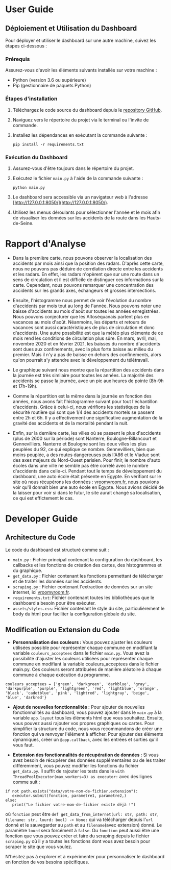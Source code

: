# User Guide

## Déploiement et Utilisation du Dashboard

Pour déployer et utiliser le dashboard sur une autre machine, suivez les étapes ci-dessous :

### Prérequis

Assurez-vous d'avoir les éléments suivants installés sur votre machine :

- Python (version 3.6 ou supérieure)
- Pip (gestionnaire de paquets Python)

### Étapes d'installation

1. Téléchargez le code source du dashboard depuis le [repository GitHub](https://github.com/Lucari00/Dashboard.git).

2. Naviguez vers le répertoire du projet via le terminal ou l'invite de commande.

3. Installez les dépendances en exécutant la commande suivante :
   ```
   pip install -r requirements.txt
   ```

### Exécution du Dashboard

1. Assurez-vous d'être toujours dans le répertoire du projet.

2. Exécutez le fichier `main.py` à l'aide de la commande suivante :
   ```
   python main.py
   ```

3. Le dashboard sera accessible via un navigateur web à l'adresse [http://127.0.0.1:8050/](http://127.0.0.1:8050/).

4. Utilisez les menus déroulants pour sélectionner l'année et le mois afin de visualiser les données sur les accidents de la route dans les Hauts-de-Seine.

# Rapport d'Analyse

- Dans la première carte, nous pouvons observer la localisation des accidents par mois ainsi que la position des radars. D'après cette carte, nous ne pouvons pas déduire de corrélation directe entre les accidents et les radars. En effet, les radars n'opèrent que sur une route dans un sens de circulation et il est difficile de distinguer ces informations sur la carte.
Cependant, nous pouvons remarquer une concentration des accidents sur les grands axes, échangeurs et grosses intersections.

- Ensuite, l'histogramme nous permet de voir l'évolution du nombre d'accidents par mois tout au long de l'année. Nous pouvons noter une baisse d'accidents au mois d'août sur toutes les années enregistrées. Nous pouvons conjecturer que les Altoséquanais partent plus en vacances au mois d'août. Néanmoins, les départs et retours de vacances sont aussi caractéristiques de plus de circulation et donc d'accidents. Une autre possibilité est que la météo plus clémente de ce mois rend les conditions de circulation plus sûre.
En mars, avril, mai, novembre 2020 et en février 2021, les baisses du nombre d'accidents sont dues aux confinements, avec la plus forte baisse au milieu du premier. Mais il n'y a pas de baisse en dehors des confinements, alors qu'on pourrait s'y attendre avec le développement du télétravail.

- Le graphique suivant nous montre que la répartition des accidents dans la journée est très similaire pour toutes les années. La majorité des accidents se passe la journée, avec un pic aux heures de pointe (8h-9h et 17h-19h).

- Comme la répartition est la même dans la journée en fonction des années, nous avons fait l'histogramme suivant pour tout l'échantillon d'accidents. Grâce à celui-ci, nous vérifions les statistiques de la sécurité routière qui sont que 1/4 des accidents mortels se passent entre 2h et 6h. Il y a effectivement une significative augmentation de la gravité des accidents et de la mortalité pendant la nuit.

- Enfin, sur la dernière carte, les villes où se passent le plus d'accidents (plus de 2600 sur la période) sont Nanterre, Boulogne-Billancourt et Gennevilliers. Nanterre et Boulogne sont les deux villes les plus peuplées du 92, ce qui explique ce nombre. Gennevilliers, bien que moins peuplée, a des routes dangereuses puis l'A86 et le Viaduc sont des axes majeurs du Nord-Ouest parisien. Pour finir, le nombre d'auto écoles dans une ville ne semble pas être corrélé avec le nombre d'accidents dans celle-ci.
Pendant tout le temps de développement du dashboard, une auto école était présente en Egypte. En vérifiant sur le site où nous récupérons les données : [vroomvroom.fr](https://www.vroomvroom.fr/auto-ecoles/hauts-de-seine/asnieres-sur-seine), nous pouvions voir qu'il donnait bien une auto école en Egypte. Nous avions décidé de la laisser pour voir si dans le futur, le site aurait changé sa localisation, ce qui est effictement le cas.

# Developer Guide

## Architecture du Code

Le code du dashboard est structuré comme suit :

- `main.py` : Fichier principal contenant la configuration du dashboard, les callbacks et les fonctions de création des cartes, des histogrammes et du graphique.
- `get_data.py` : Fichier contenant les fonctions permettant de télécharger et de traiter les données sur les accidents.
- `scraping.py` : Fichier contenant l'extraction de données sur un site internet, ici [vroomvroom.fr](https://www.vroomvroom.fr/auto-ecoles/hauts-de-seine/).
- `requirements.txt`: Fichier contenant toutes les bibliothèques que le dashboard a besoin pour être exécuter.
- `assets/styles.css`: Fichier contenant le style du site, particulièrement le body du html pour faciliter la configuration globale du site.

## Modification ou Extension du Code

- **Personnalisation des couleurs :** Vous pouvez ajuster les couleurs utilisées possible pour représenter chaque commune en modifiant la variable `couleurs_acceptees` dans le fichier `main.py`. Vous avez la possibilité d'ajuster les couleurs utilisées pour représenter chaque commune en modifiant la variable couleurs_acceptees dans le fichier main.py. Ces couleurs seront attribuées de manière aléatoire à chaque commune à chaque exécution du programme.
```
couleurs_acceptees = {'green', 'darkgreen', 'darkblue', 'gray', 'darkpurple', 'purple', 'lightgreen', 'red', 'lightblue', 'orange', 'black', 'cadetblue', 'pink', 'lightred', 'lightgray', 'beige', 'blue', 'darkred'}
```

- **Ajout de nouvelles fonctionnalités :** Pour ajouter de nouvelles fonctionnalités au dashboard, vous pouvez ajouter dans le `main.py` à la variable `app.layout` tous les éléments html que vous souhaitez. Ensuite, vous pouvez aussi rajouter vos propres graphiques ou cartes. Pour simplifier la structure du code, nous vous recommandons de créer une fonction qui va renvoyer l'élément à afficher. Pour ajouter des éléments dynamiques, créer un `@app.callback`, avec les entrées et sorties qu'il vous faut.

- **Extension des fonctionnalités de récupération de données :** Si vous avez besoin de récupérer des données supplémentaires ou de les traiter différemment, vous pouvez modifier les fonctions du fichier `get_data.py`. Il suffit de rajouter les tests dans le `with ThreadPoolExecutor(max_workers=3) as executor:` avec des lignes comme suit : 
```
if not path.exists("data/votre-nom-de-fichier.extension"):
   executor.submit(fonction, parametre1, parametre2,)
else:
   print("Le fichier votre-nom-de-fichier existe déjà !")
```
où `fonction` peut être `def get_data_from_internet(url: str, path: str, filename: str, lourd: bool) -> None:` qui va télécharger depuis l'`url` donné et le sauvegarder au `path` et au `filename`(avec extension) donné. Le paramètre `lourd` sera forcément à `false`.
Ou `fonction` peut aussi être une fonction que vous pouvez créer et faire du scraping depuis le fichier `scraping.py` où il y a toutes les fonctions dont vous avez besoin pour scraper le site que vous voulez.

N'hésitez pas à explorer et à expérimenter pour personnaliser le dashboard en fonction de vos besoins spécifiques.